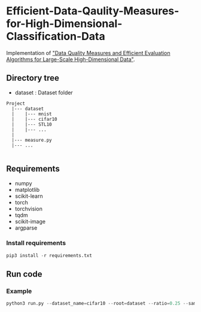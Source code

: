 # Efficient-Data-Qaulity-Measures-for-High-Dimensional-Classification-Data
Implementation of ["Data Quality Measures and Efficient Evaluation Algorithms for Large-Scale High-Dimensional Data"](https://www.mdpi.com/2076-3417/11/2/472/html).

## Directory tree
  - dataset : Dataset folder

```
Project
  |--- dataset
  |    |--- mnist
  |    |--- cifar10
  |    |--- STL10
  |    |--- ...
  |
  |--- measure.py
  |--- ...
  
```

## Requirements
- numpy
- matplotlib
- scikit-learn
- torch
- torchvision
- tqdm
- scikit-image
- argparse

### Install requirements
```python
pip3 install -r requirements.txt
```

## Run code
### Example
```python
python3 run.py --dataset_name=cifar10 --root=dataset --ratio=0.25 --sampling_count=100 --vec=10
```
